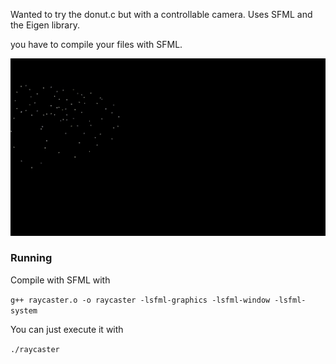 Wanted to try the donut.c but with a controllable camera.
Uses SFML and the Eigen library.

you have to compile your files with SFML.

![til](donut_demo.gif)

### Running

Compile with SFML with

```g++ raycaster.o -o raycaster -lsfml-graphics -lsfml-window -lsfml-system```

You can just execute it with

```./raycaster```
